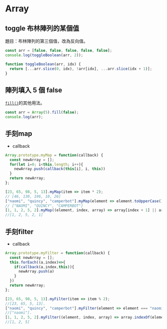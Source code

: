 # Array

## toggle 布林陣列的某個值

題目：布林陣列的第三個值，改為反向值。

```javascript
const arr = [false, false, false, false, false];
console.log(toggleBoolean(arr, 2));

function toggleBoolean(arr, idx) {
  return [...arr.slice(0, idx), !arr[idx], ...arr.slice(idx + 1)];
}
```

## 陣列填入 5 個 false

[`fill()`](https://developer.mozilla.org/zh-TW/docs/Web/JavaScript/Reference/Global_Objects/Array/fill)的其他用法。

```javascript
const arr = Array(5).fill(false);
console.log(arr);
```
## 手刻map
- callback
```javascript
Array.prototype.myMap = function(callback) {
  const newArray = [];
  for(let i=0; i<this.length; i++){  
    newArray.push(callback(this[i], i, this))
  }
  return newArray;
};

[23, 65, 98, 5, 13].myMap(item => item * 2);
// [46, 130, 196, 10, 26]
["naomi", "quincy", "camperbot"].myMap(element => element.toUpperCase());
// ["NAOMI", "QUINCY", "CAMPERBOT"]
[1, 1, 2, 5, 2].myMap((element, index, array) => array[index + 1] || array[0]) 
//[1, 2, 5, 2, 1]
```
## 手刻filter
- callback
```javascript
Array.prototype.myFilter = function(callback) {
  const newArray = [];
  this.forEach((a,index)=>{
    if(callback(a,index,this)){
      newArray.push(a)
    }
  })
  return newArray;
};

[23, 65, 98, 5, 13].myFilter(item => item % 2);
//[23, 65, 5, 13].
["naomi", "quincy", "camperbot"].myFilter(element => element === "naomi");
//["naomi"].
[1, 1, 2, 5, 2].myFilter((element, index, array) => array.indexOf(element) === index);
//[1, 2, 5]
```
